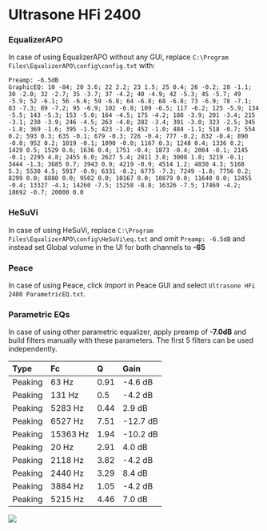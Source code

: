 # Ultrasone HFi 2400

### EqualizerAPO
In case of using EqualizerAPO without any GUI, replace `C:\Program Files\EqualizerAPO\config\config.txt`
with:
```
Preamp: -6.5dB
GraphicEQ: 10 -84; 20 3.6; 22 2.2; 23 1.5; 25 0.4; 26 -0.2; 28 -1.1; 30 -2.0; 32 -2.7; 35 -3.7; 37 -4.2; 40 -4.9; 42 -5.3; 45 -5.7; 49 -5.9; 52 -6.1; 56 -6.6; 59 -6.8; 64 -6.8; 68 -6.8; 73 -6.9; 78 -7.1; 83 -7.3; 89 -7.2; 95 -6.9; 102 -6.8; 109 -6.5; 117 -6.2; 125 -5.9; 134 -5.5; 143 -5.3; 153 -5.0; 164 -4.5; 175 -4.2; 188 -3.9; 201 -3.4; 215 -3.1; 230 -3.9; 246 -4.5; 263 -4.0; 282 -3.4; 301 -3.0; 323 -2.5; 345 -1.8; 369 -1.6; 395 -1.5; 423 -1.0; 452 -1.0; 484 -1.1; 518 -0.7; 554 0.2; 593 0.3; 635 -0.1; 679 -0.3; 726 -0.4; 777 -0.2; 832 -0.4; 890 -0.0; 952 0.2; 1019 -0.1; 1090 -0.0; 1167 0.3; 1248 0.4; 1336 0.2; 1429 0.5; 1529 0.6; 1636 0.4; 1751 -0.4; 1873 -0.4; 2004 -0.1; 2145 -0.1; 2295 4.8; 2455 6.0; 2627 5.4; 2811 3.8; 3008 1.8; 3219 -0.1; 3444 -1.3; 3685 0.7; 3943 0.9; 4219 -0.9; 4514 1.2; 4830 4.3; 5168 5.3; 5530 4.5; 5917 -0.9; 6331 -8.2; 6775 -7.3; 7249 -1.8; 7756 0.2; 8299 0.0; 8880 0.0; 9502 0.0; 10167 0.0; 10879 0.0; 11640 0.0; 12455 -0.4; 13327 -4.1; 14260 -7.5; 15258 -8.8; 16326 -7.5; 17469 -4.2; 18692 -0.7; 20000 0.0
```

### HeSuVi
In case of using HeSuVi, replace `C:\Program Files\EqualizerAPO\config\HeSuVi\eq.txt` and omit `Preamp:
-6.5dB` and instead set Global volume in the UI for both channels to **-65**

### Peace
In case of using Peace, click *Import* in Peace GUI and select `Ultrasone HFi 2400 ParametricEQ.txt`.

### Parametric EQs
In case of using other parametric equalizer, apply preamp of **-7.0dB** and build filters manually with
these parameters. The first 5 filters can be used independently.

| Type    | Fc       |    Q | Gain     |
|:--------|:---------|:-----|:---------|
| Peaking | 63 Hz    | 0.91 | -4.6 dB  |
| Peaking | 131 Hz   | 0.5  | -4.2 dB  |
| Peaking | 5283 Hz  | 0.44 | 2.9 dB   |
| Peaking | 6527 Hz  | 7.51 | -12.7 dB |
| Peaking | 15363 Hz | 1.94 | -10.2 dB |
| Peaking | 20 Hz    | 2.91 | 4.0 dB   |
| Peaking | 2118 Hz  | 3.82 | -4.2 dB  |
| Peaking | 2440 Hz  | 3.29 | 8.4 dB   |
| Peaking | 3884 Hz  | 1.05 | -4.2 dB  |
| Peaking | 5215 Hz  | 4.46 | 7.0 dB   |

![](https://raw.githubusercontent.com/jaakkopasanen/AutoEq/master/results/headphonecom/sbaf-serious/Ultrasone%20HFi%202400/Ultrasone%20HFi%202400.png)